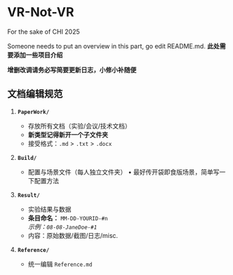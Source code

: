 # VR-Not-VR
For the sake of CHI 2025

Someone needs to put an overview in this part, go edit README.md.
**此处需要添加一些项目介绍**

**增删改调请务必写简要更新日志，小修小补随便**

## 文档编辑规范

1. **`PaperWork/`**  
   - 存放所有文档（实验/会议/技术文档）
   - **新类型记得新开一个子文件夹**
   - 接受格式：`.md` > `.txt` > `.docx`

2. **`Build/`**  
   - 配置与场景文件（每人独立文件夹）
     • 最好传开袋即食版场景，简单写一下配置方法

3. **`Result/`**  
   - 实验结果与数据
   - **条目命名：** `MM-DD-YOURID-#n`  
     *示例：`08-08-JaneDoe-#1`*
   - 内容：原始数据/截图/日志/misc.

4. **`Reference/`**  
   - 统一编辑 `Reference.md`
